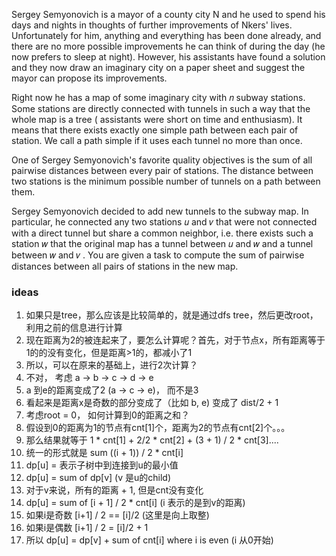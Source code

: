Sergey Semyonovich is a mayor of a county city N and he used to spend his days and nights in thoughts of further
improvements of Nkers' lives. Unfortunately for him, anything and everything has been done already, and there are no
more possible improvements he can think of during the day (he now prefers to sleep at night). However, his assistants
have found a solution and they now draw an imaginary city on a paper sheet and suggest the mayor can propose its
improvements.

Right now he has a map of some imaginary city with 𝑛
subway stations. Some stations are directly connected with tunnels in such a way that the whole map is a tree (
assistants were short on time and enthusiasm). It means that there exists exactly one simple path between each pair of
station. We call a path simple if it uses each tunnel no more than once.

One of Sergey Semyonovich's favorite quality objectives is the sum of all pairwise distances between every pair of
stations. The distance between two stations is the minimum possible number of tunnels on a path between them.

Sergey Semyonovich decided to add new tunnels to the subway map. In particular, he connected any two stations 𝑢
and 𝑣
that were not connected with a direct tunnel but share a common neighbor, i.e. there exists such a station 𝑤
that the original map has a tunnel between 𝑢
and 𝑤
and a tunnel between 𝑤
and 𝑣
. You are given a task to compute the sum of pairwise distances between all pairs of stations in the new map.

### ideas

1. 如果只是tree，那么应该是比较简单的，就是通过dfs tree，然后更改root，利用之前的信息进行计算
2. 现在距离为2的被连起来了，要怎么计算呢？首先，对于节点x，所有距离等于1的的没有变化，但是距离>1的，都减小了1
3. 所以，可以在原来的基础上，进行2次计算？
4. 不对， 考虑 a -> b -> c -> d -> e
5. a 到e的距离变成了2 (a -> c -> e)， 而不是3
6. 看起来是距离x是奇数的部分变成了（比如 b, e) 变成了 dist/2 + 1
7. 考虑root = 0， 如何计算到0的距离之和？
8. 假设到0的距离为1的节点有cnt[1]个，距离为2的节点有cnt[2]个。。。
9. 那么结果就等于 1 * cnt[1] + 2/2 * cnt[2] + (3 + 1) / 2 * cnt[3]....
10. 统一的形式就是 sum ((i + 1)) / 2 * cnt[i]
11. dp[u] = 表示子树中到连接到u的最小值
12. dp[u] = sum of dp[v] (v 是u的child)
13. 对于v来说，所有的距离 + 1, 但是cnt没有变化
14. dp[u] = sum of [i + 1] / 2 * cnt[i] (i 表示的是到v的距离)
15. 如果i是奇数 [i+1] / 2 == [i]/2  (这里是向上取整)
16. 如果i是偶数 [i+1] / 2 = [i]/2 + 1
17. 所以 dp[u] = dp[v] + sum of cnt[i] where i is even (i 从0开始) 